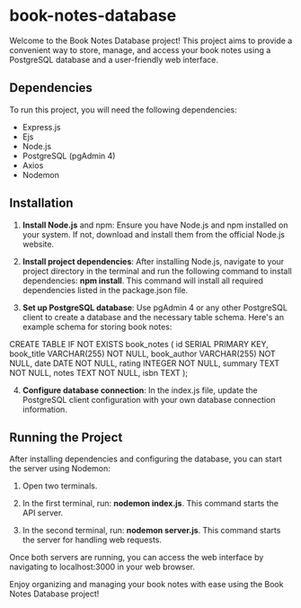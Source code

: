 # book-notes-database

Welcome to the Book Notes Database project! This project aims to provide a convenient way to store, manage, and access your book notes using a PostgreSQL database and a user-friendly web interface.


## Dependencies

To run this project, you will need the following dependencies:

- Express.js
- Ejs
- Node.js
- PostgreSQL (pgAdmin 4)
- Axios
- Nodemon


## Installation

1. **Install Node.js** and npm: Ensure you have Node.js and npm installed on your system. If not, 
download and install them from the official Node.js website.

2. **Install project dependencies**: After installing Node.js, navigate to your project directory in the terminal and run the following command to install dependencies: **npm install**. This command will install all required dependencies listed in the package.json file.

3. **Set up PostgreSQL database**: Use pgAdmin 4 or any other PostgreSQL client to create a database and the necessary table schema. Here's an example schema for storing book notes:

CREATE TABLE IF NOT EXISTS book_notes (
    id SERIAL PRIMARY KEY,
    book_title VARCHAR(255) NOT NULL,
    book_author VARCHAR(255) NOT NULL,
    date DATE NOT NULL,
    rating INTEGER NOT NULL,
    summary TEXT NOT NULL,
    notes TEXT NOT NULL,
    isbn TEXT
);

4. **Configure database connection**: In the index.js file, update the PostgreSQL client configuration with your own database connection information.


## Running the Project

After installing dependencies and configuring the database, you can start the server using Nodemon:

1. Open two terminals.
   
2. In the first terminal, run: **nodemon index.js**. This command starts the API server.

3. In the second terminal, run: **nodemon server.js**. This command starts the server for handling web requests.

Once both servers are running, you can access the web interface by navigating to localhost:3000 in your web browser.

Enjoy organizing and managing your book notes with ease using the Book Notes Database project!




